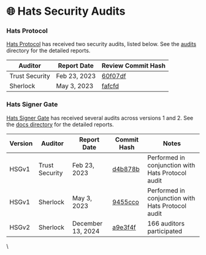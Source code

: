 # 🌐 Hats Security Audits

### Hats Protocol

[Hats Protocol](https://github.com/Hats-Protocol/hats-protocol) has received two security audits, listed below. See the [audits](https://github.com/Hats-Protocol/hats-protocol/tree/main/audits) directory for the detailed reports.&#x20;

| Auditor        | Report Date  | Review Commit Hash                                                                                        |
| -------------- | ------------ | --------------------------------------------------------------------------------------------------------- |
| Trust Security | Feb 23, 2023 | [60f07df](https://github.com/Hats-Protocol/hats-protocol/commit/60f07df0679ba52d4ad818b1bb3700d2f4f5a63a) |
| Sherlock       | May 3, 2023  | [fafcfd](https://github.com/Hats-Protocol/hats-protocol/commit/fafcfdf046c0369c1f9e077eacd94a328f9d7af0)  |

### Hats Signer Gate

[Hats Signer Gate](https://github.com/hats-protocol/hats-zodiac) has received several audits across versions 1 and 2. See the [docs directory](https://github.com/Hats-Protocol/hats-zodiac/tree/main/docs) for the detailed reports.

| Version | Auditor        | Report Date       | Commit Hash                                                                                             | Notes                                             |
| ------- | -------------- | ----------------- | ------------------------------------------------------------------------------------------------------- | ------------------------------------------------- |
| HSGv1   | Trust Security | Feb 23, 2023      | [d4b878b](https://github.com/Hats-Protocol/hats-zodiac/tree/d4b878bd4bd8f8c0c735bbced127d18b63ade43e)   | Performed in conjunction with Hats Protocol audit |
| HSGv1   | Sherlock       | May 3, 2023       | [9455cco](https://github.com/Hats-Protocol/hats-zodiac/commit/9455cc0957762f5dbbd8e62063d970199109b977) | Performed in conjunction with Hats Protocol audit |
| HSGv2   | Sherlock       | December 13, 2024 | [a9e3f4f](https://github.com/Hats-Protocol/hats-zodiac/commit/a9e3f4f0e968fb332800a468eddcb993fc6d5cd2) | 166 auditors participated                         |

\
